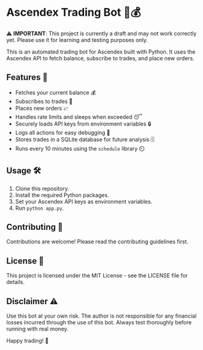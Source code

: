 # Ascendex Trading Bot 🤖💰

⚠️ **IMPORTANT**: This project is currently a draft and may not work correctly yet. Please use it for learning and testing purposes only.

This is an automated trading bot for Ascendex built with Python. It uses the Ascendex API to fetch balance, subscribe to trades, and place new orders.

## Features 🚀

- Fetches your current balance 💰
- Subscribes to trades 🔄
- Places new orders 📈
- Handles rate limits and sleeps when exceeded 😴
- Securely loads API keys from environment variables 🔒
- Logs all actions for easy debugging 📝
- Stores trades in a SQLite database for future analysis 🗄️
- Runs every 10 minutes using the `schedule` library ⏲️

## Usage 🛠️

1. Clone this repository.
2. Install the required Python packages.
3. Set your Ascendex API keys as environment variables.
4. Run `python app.py`.

## Contributing 🤝

Contributions are welcome! Please read the contributing guidelines first.

## License 📄

This project is licensed under the MIT License - see the LICENSE file for details.

## Disclaimer ⚠️

Use this bot at your own risk. The author is not responsible for any financial losses incurred through the use of this bot. Always test thoroughly before running with real money.

Happy trading! 🚀
